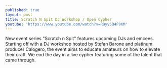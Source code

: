 ```yaml
---
published: true
layout: post
title: Scratch N Spit DJ Workshop / Open Cypher
youtube: 'https://www.youtube.com/watch?v=RQyv5Q4F9KM'
---
```

New event series "Scratch n Spit" features upcoming DJs and emcees. Starting off with a DJ workshop hosted by Stefan Barone and platinum producer Calogero, the event aims to educate amateurs on how to elevate their craft. We end the day in a live cypher featuring some of the talent that came through.



